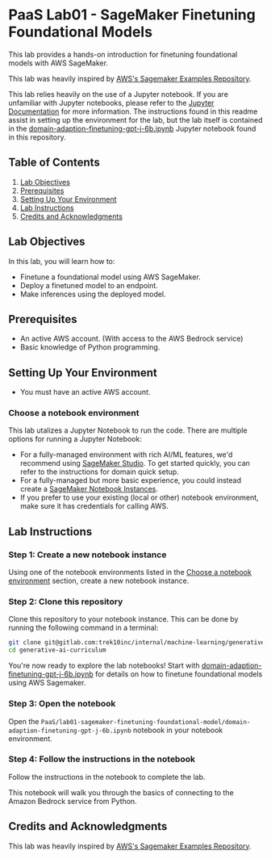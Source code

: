 # PaaS Lab01 - SageMaker Finetuning Foundational Models

This lab provides a hands-on introduction for finetuning foundational models with AWS SageMaker.

This lab was heavily inspired by [AWS's Sagemaker Examples Repository](https://github.com/aws/amazon-sagemaker-examples/blob/main/introduction_to_amazon_algorithms/jumpstart-foundation-models/domain-adaption-finetuning-gpt-j-6b.ipynb).

This lab relies heavily on the use of a Jupyter notebook. If you are unfamiliar with Jupyter notebooks, please refer to the [Jupyter Documentation](https://jupyter-notebook.readthedocs.io/en/stable/notebook.html) for more information. The instructions found in this readme assist in setting up the environment for the lab, but the lab itself is contained in the [domain-adaption-finetuning-gpt-j-6b.ipynb](domain-adaption-finetuning-gpt-j-6b.ipynb) Jupyter notebook found in this repository.
## Table of Contents

1. [Lab Objectives](#lab-objectives)
2. [Prerequisites](#prerequisites)
3. [Setting Up Your Environment](#setting-up-your-environment)
4. [Lab Instructions](#lab-instructions)
5. [Credits and Acknowledgments](#credits-and-acknowledgments)

## Lab Objectives

In this lab, you will learn how to:
- Finetune a foundational model using AWS SageMaker.
- Deploy a finetuned model to an endpoint.
- Make inferences using the deployed model.

## Prerequisites
- An active AWS account. (With access to the AWS Bedrock service)
- Basic knowledge of Python programming.

## Setting Up Your Environment
- You must have an active AWS account.

### Choose a notebook environment
This lab utalizes a Jupyter Notebook to run the code. There are multiple options for running a Jupyter Notebook:
- For a fully-managed environment with rich AI/ML features, we'd recommend using [SageMaker Studio](https://docs.aws.amazon.com/sagemaker/latest/dg/studio.html). To get started quickly, you can refer to the instructions for domain quick setup.
- For a fully-managed but more basic experience, you could instead create a [SageMaker Notebook Instances](https://docs.aws.amazon.com/sagemaker/latest/dg/nbi.html).
    <!-- - we provide CF? -->
- If you prefer to use your existing (local or other) notebook environment, make sure it has credentials for calling AWS.

## Lab Instructions
### Step 1: Create a new notebook instance
Using one of the notebook environments listed in the [Choose a notebook environment](#choose-a-notebook-environment) section, create a new notebook instance.

### Step 2: Clone this repository
Clone this repository to your notebook instance. This can be done by running the following command in a terminal:
```bash
git clone git@gitlab.com:trek10inc/internal/machine-learning/generative-ai-curriculum.git
cd generative-ai-curriculum
```

You're now ready to explore the lab notebooks! Start with [domain-adaption-finetuning-gpt-j-6b.ipynb](domain-adaption-finetuning-gpt-j-6b.ipynb) for details on how to finetune foundational models using AWS Sagemaker.

### Step 3: Open the notebook
Open the `PaaS/lab01-sagemaker-finetuning-foundational-model/domain-adaption-finetuning-gpt-j-6b.ipynb` notebook in your notebook environment.

### Step 4: Follow the instructions in the notebook
Follow the instructions in the notebook to complete the lab.

This notebook will walk you through the basics of connecting to the Amazon Bedrock service from Python.

## Credits and Acknowledgments

This lab was heavily inspired by [AWS's Sagemaker Examples Repository](https://github.com/aws/amazon-sagemaker-examples/blob/main/introduction_to_amazon_algorithms/jumpstart-foundation-models/domain-adaption-finetuning-gpt-j-6b.ipynb).
